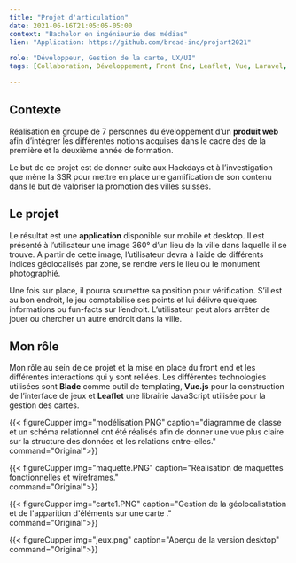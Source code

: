 ```yaml
---
title: "Projet d'articulation"
date: 2021-06-16T21:05:05-05:00
context: "Bachelor en ingénieurie des médias"
lien: "Application: https://github.com/bread-inc/projart2021"

role: "Développeur, Gestion de la carte, UX/UI"
tags: [Collaboration, Développement, Front End, Leaflet, Vue, Laravel, Back End]

---
```

## Contexte
Réalisation en groupe de 7 personnes du éveloppement d’un **produit web** afin d’intégrer les différentes notions acquises dans le cadre des de la première et la deuxième année de formation.

 Le but de ce projet est de donner suite aux Hackdays et à l’investigation que mène la SSR pour mettre en place une gamification de son contenu dans le but de valoriser la promotion des villes suisses.

## Le projet
 Le résultat est une **application** disponible sur mobile et desktop. Il est présenté
à l’utilisateur une image 360° d’un lieu de la ville dans laquelle il se trouve. A partir de cette image, l’utilisateur devra à l’aide de différents indices géolocalisés par zone, se rendre vers le lieu ou le monument photographié. 

Une fois sur place, il pourra soumettre sa position pour vérification. S’il est au bon endroit, le jeu comptabilise ses points et lui délivre
quelques informations ou fun-facts sur l’endroit. L’utilisateur peut alors arrêter
de jouer ou chercher un autre endroit dans la ville.

## Mon rôle

Mon rôle au sein de ce projet et la mise en place du front end et les différentes interactions qui y sont reliées. Les différentes technologies utilisées sont **Blade** comme outil de templating, **Vue.js** pour la construction de l’interface de jeux et **Leaflet** une librairie JavaScript utilisée pour la gestion des cartes.


 {{< figureCupper
img="modélisation.PNG" 
caption="diagramme de classe et un schéma relationnel ont été réalisés afin de donner une vue plus claire sur la structure des données et les relations entre-elles."  
command="Original">}}

 {{< figureCupper
img="maquette.PNG" 
caption="Réalisation de maquettes fonctionnelles et wireframes."  
command="Original">}}


 {{< figureCupper
img="carte1.PNG" 
caption="Gestion de la géolocalistation et de l'apparition d'éléments sur une carte ."  
command="Original">}}


 {{< figureCupper
img="jeux.png" 
caption="Aperçu de la version desktop"  
command="Original">}}